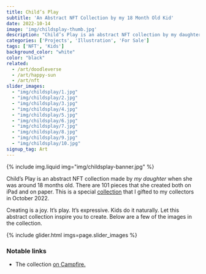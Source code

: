 ```yaml
---
title: Child’s Play
subtitle: 'An Abstract NFT Collection by my 18 Month Old Kid'
date: 2022-10-14
image: 'img/childsplay-thumb.jpg'
description: "Child’s Play is an abstract NFT collection by my daughter. There are 101 pieces that she’s created both on my iPad and on paper."
categories: ['Projects', 'Illustration', 'For Sale']
tags: ['NFT', 'Kids']
background_color: "white"
color: "black"
related:
  - /art/doodleverse
  - /art/happy-sun
  - /art/nft
slider_images:
  - "img/childsplay/1.jpg"
  - "img/childsplay/2.jpg"
  - "img/childsplay/3.jpg"
  - "img/childsplay/4.jpg"
  - "img/childsplay/5.jpg"
  - "img/childsplay/6.jpg"
  - "img/childsplay/7.jpg"
  - "img/childsplay/8.jpg"
  - "img/childsplay/9.jpg"
  - "img/childsplay/10.jpg"
signup_tag: Art
---
```

{% include img.liquid img="img/childsplay-banner.jpg" %}

Child’s Play is an abstract NFT collection made by *my daughter* when she was around 18 months old. There are 101 pieces that she created both on iPad and on paper. This is a special [collection](https://campfire.exchange/collections/0x063d76a8d094fafad03e7539a8c88bc3fc049423) that I gifted to my collectors in October 2022.

Creating is a joy. It’s play. It’s expressive. Kids do it naturally. Let this abstract collection inspire you to create. Below are a few of the images in the collection.

{% include glider.html imgs=page.slider_images %}

### Notable links
- The collection [on Campfire.](https://campfire.exchange/collections/0x063d76a8d094fafad03e7539a8c88bc3fc049423)
